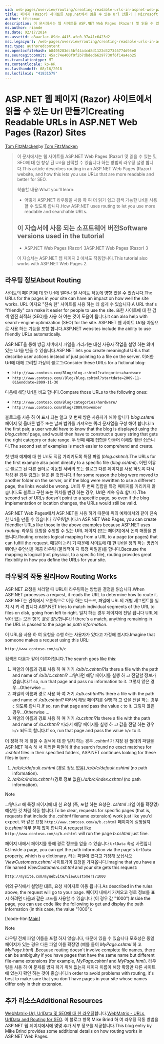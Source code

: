 ```yaml
---
uid: web-pages/overview/routing/creating-readable-urls-in-aspnet-web-pages-sites
title: 페이지 (Razor) 사이트를 Asp.net에서 읽을 수 있는 Url 만들기 | Microsoft Docs
author: tfitzmac
description: 이 문서에서는 웹 사이트를 ASP.NET Web Pages (Razor) 및 읽을 수 있는 및 SEO에 대 한 향상 된 Url을 선택할 수 있습니다 하는 방법의 라우팅 설명 합니다. 하겠습니다...
ms.author: riande
ms.date: 02/17/2014
ms.assetid: a8aac1ac-89de-4415-afe0-97a41c6423d2
msc.legacyurl: /web-pages/overview/routing/creating-readable-urls-in-aspnet-web-pages-sites
msc.type: authoredcontent
ms.openlocfilehash: b8405283dc5bf44a4cd8d1122d327346774d95e8
ms.sourcegitcommit: 45ac74e400f9f2b7dbded66297730f6f14a4eb25
ms.translationtype: MT
ms.contentlocale: ko-KR
ms.lasthandoff: 08/16/2018
ms.locfileid: "41831579"
---
```

<a name="creating-readable-urls-in-aspnet-web-pages-razor-sites"></a><span data-ttu-id="0d789-104">ASP.NET 웹 페이지 (Razor) 사이트에서 읽을 수 있는 Url 만들기</span><span class="sxs-lookup"><span data-stu-id="0d789-104">Creating Readable URLs in ASP.NET Web Pages (Razor) Sites</span></span>
====================
<span data-ttu-id="0d789-105">[Tom FitzMacken](https://github.com/tfitzmac)</span><span class="sxs-lookup"><span data-stu-id="0d789-105">by [Tom FitzMacken](https://github.com/tfitzmac)</span></span>

> <span data-ttu-id="0d789-106">이 문서에서는 웹 사이트를 ASP.NET Web Pages (Razor) 및 읽을 수 있는 및 SEO에 대 한 향상 된 Url을 선택할 수 있습니다 하는 방법의 라우팅 설명 합니다.</span><span class="sxs-lookup"><span data-stu-id="0d789-106">This article describes routing in an ASP.NET Web Pages (Razor) website, and how this lets you use URLs that are more readable and better for SEO.</span></span>
> 
> <span data-ttu-id="0d789-107">학습할 내용:</span><span class="sxs-lookup"><span data-stu-id="0d789-107">What you'll learn:</span></span>
> 
> - <span data-ttu-id="0d789-108">어떻게 ASP.NET 라우팅을 사용 하 여 더 읽기 쉽고 검색 가능한 Url을 사용할 수 있도록 합니다.</span><span class="sxs-lookup"><span data-stu-id="0d789-108">How ASP.NET uses routing to let you use more readable and searchable URLs.</span></span>
>   
> 
> ## <a name="software-versions-used-in-the-tutorial"></a><span data-ttu-id="0d789-109">이 자습서에 사용 되는 소프트웨어 버전</span><span class="sxs-lookup"><span data-stu-id="0d789-109">Software versions used in the tutorial</span></span>
> 
> 
> - <span data-ttu-id="0d789-110">ASP.NET Web Pages (Razor) 3</span><span class="sxs-lookup"><span data-stu-id="0d789-110">ASP.NET Web Pages (Razor) 3</span></span>
>   
> 
> <span data-ttu-id="0d789-111">이 자습서는 ASP.NET 웹 페이지 2 에서도 작동합니다.</span><span class="sxs-lookup"><span data-stu-id="0d789-111">This tutorial also works with ASP.NET Web Pages 2.</span></span>


## <a name="about-routing"></a><span data-ttu-id="0d789-112">라우팅 정보</span><span class="sxs-lookup"><span data-stu-id="0d789-112">About Routing</span></span>

<span data-ttu-id="0d789-113">사이트의 페이지에 대 한 Url에 얼마나 잘 사이트 작동에 영향 있을 수 있습니다.</span><span class="sxs-lookup"><span data-stu-id="0d789-113">The URLs for the pages in your site can have an impact on how well the site works.</span></span> <span data-ttu-id="0d789-114">URL 이지요 &quot;친숙 한&quot; 사이트를 사용 하는 데 쉽게 수 있습니다.</span><span class="sxs-lookup"><span data-stu-id="0d789-114">A URL that's &quot;friendly&quot; can make it easier for people to use the site.</span></span> <span data-ttu-id="0d789-115">또한 사이트에 대 한 검색 엔진 최적화 (SEO)를 사용 하 여는 것이 도움이 됩니다.</span><span class="sxs-lookup"><span data-stu-id="0d789-115">It can also help with search-engine optimization (SEO) for the site.</span></span> <span data-ttu-id="0d789-116">ASP.NET 웹 사이트 Url을 자동으로 사용 하는 기능을 포함 합니다.</span><span class="sxs-lookup"><span data-stu-id="0d789-116">ASP.NET websites include the ability to use friendly URLs automatically.</span></span>

<span data-ttu-id="0d789-117">ASP.NET을 통해 방금 서버에서 파일을 가리키는 대신 사용자 작업을 설명 하는 의미 있는 Url을 만들 수 있습니다.</span><span class="sxs-lookup"><span data-stu-id="0d789-117">ASP.NET lets you create meaningful URLs that describe user actions instead of just pointing to a file on the server.</span></span> <span data-ttu-id="0d789-118">이러한 Url에 대해 고려할 가상의 블로그:</span><span class="sxs-lookup"><span data-stu-id="0d789-118">Consider these URLs for a fictional blog:</span></span>

- `http://www.contoso.com/Blog/blog.cshtml?categories=hardware`
- `http://www.contoso.com//Blog/blog.cshtml?startdate=2009-11-01&enddate=2009-11-30`

<span data-ttu-id="0d789-119">다음에 해당 Url을 비교 합니다.</span><span class="sxs-lookup"><span data-stu-id="0d789-119">Compare those URLs to the following ones:</span></span>

- `http://www.contoso.com/Blog/categories/hardware/`
- `http://www.contoso.com/Blog/2009/November`

<span data-ttu-id="0d789-120">블로그를 사용 하 여 표시 되는 알고 첫 번째 쌍은 사용자가 해야 합니다 *blog.cshtml* 페이지 및 올바른 범주 또는 날짜 범위를 가져오는 쿼리 문자열을 구성 해야 합니다.</span><span class="sxs-lookup"><span data-stu-id="0d789-120">In the first pair, a user would have to know that the blog is displayed using the *blog.cshtml* page, and would then have to construct a query string that gets the right category or date range.</span></span> <span data-ttu-id="0d789-121">두 번째 예제 집합을 만들어 이해할 훨씬 쉽습니다.</span><span class="sxs-lookup"><span data-stu-id="0d789-121">The second set of examples is much easier to comprehend and create.</span></span>

<span data-ttu-id="0d789-122">첫 번째 예제에 대 한 Url도 직접 가리키도록 특정 파일 (*blog.cshtml*).</span><span class="sxs-lookup"><span data-stu-id="0d789-122">The URLs for the first example also point directly to a specific file (*blog.cshtml*).</span></span> <span data-ttu-id="0d789-123">어떤 이유로 블로그 된 다른 폴더로 이동할 서버의 또는 블로그 다른 페이지를 사용 하도록 다시 작성 된 경우 링크는 잘못 된 것입니다.</span><span class="sxs-lookup"><span data-stu-id="0d789-123">If for some reason the blog were moved to another folder on the server, or if the blog were rewritten to use a different page, the links would be wrong.</span></span> <span data-ttu-id="0d789-124">Url의 두 번째 집합을 특정 페이지를 가리키지 않습니다.도 블로그 구현 또는 위치를 변경 하는 경우, Url은 계속 유효 합니다.</span><span class="sxs-lookup"><span data-stu-id="0d789-124">The second set of URLs doesn't point to a specific page, so even if the blog implementation or location changes, the URLs would still be valid.</span></span>

<span data-ttu-id="0d789-125">ASP.NET Web Pages에서 ASP.NET을 사용 하기 때문에 위의 예제에서와 같이 친숙 한 Url을 만들 수 있습니다 *라우팅*합니다.</span><span class="sxs-lookup"><span data-stu-id="0d789-125">In ASP.NET Web Pages, you can create friendlier URLs like those in the above examples because ASP.NET uses *routing*.</span></span> <span data-ttu-id="0d789-126">라우팅 요청을 수행할 수 있는 URL 페이지 (또는 페이지)에서 논리 매핑을 만듭니다.</span><span class="sxs-lookup"><span data-stu-id="0d789-126">Routing creates logical mapping from a URL to a page (or pages) that can fulfill the request.</span></span> <span data-ttu-id="0d789-127">매핑이 논리 기 때문에 사이트에 대 한 Url을 정의 하는 방법에 뛰어난 유연성을 제공 라우팅 (물리적이 지 특정 파일을)를 합니다.</span><span class="sxs-lookup"><span data-stu-id="0d789-127">Because the mapping is logical (not physical, to a specific file), routing provides great flexibility in how you define the URLs for your site.</span></span>

## <a name="how-routing-works"></a><span data-ttu-id="0d789-128">라우팅의 작동 원리</span><span class="sxs-lookup"><span data-stu-id="0d789-128">How Routing Works</span></span>

<span data-ttu-id="0d789-129">ASP.NET 요청을 처리할 때 URL이 라우팅하는 방법을 결정을 읽습니다.</span><span class="sxs-lookup"><span data-stu-id="0d789-129">When ASP.NET processes a request, it reads the URL to determine how to route it.</span></span> <span data-ttu-id="0d789-130">ASP.NET는 왼쪽에서 오른쪽으로 이동 하는 디스크, 파일에 URL의 개별 세그먼트를 일치 시 키 려 합니다.</span><span class="sxs-lookup"><span data-stu-id="0d789-130">ASP.NET tries to match individual segments of the URL to files on disk, going from left to right.</span></span> <span data-ttu-id="0d789-131">일치 하는 경우 페이지에 전달 됩니다 URL에 남아 있는 모든 항목 *경로 정보*합니다.</span><span class="sxs-lookup"><span data-stu-id="0d789-131">If there's a match, anything remaining in the URL is passed to the page as *path information*.</span></span>

<span data-ttu-id="0d789-132">이 URL을 사용 하 여 요청을 수행 하는 사용자가 있다고 가정해 봅시다.</span><span class="sxs-lookup"><span data-stu-id="0d789-132">Imagine that someone makes a request using this URL:</span></span>

`http://www.contoso.com/a/b/c`

<span data-ttu-id="0d789-133">검색은 다음과 같이 이루어집니다.</span><span class="sxs-lookup"><span data-stu-id="0d789-133">The search goes like this:</span></span>

1. <span data-ttu-id="0d789-134">파일의 이름과 경로 사용 하 여 거기 */a/b/c.cshtml*?</span><span class="sxs-lookup"><span data-stu-id="0d789-134">Is there a file with the path and name of */a/b/c.cshtml*?</span></span> <span data-ttu-id="0d789-135">그렇다면 해당 페이지를 실행 하 고 전달할 정보가 없습니다.</span><span class="sxs-lookup"><span data-stu-id="0d789-135">If so, run that page and pass no information to it.</span></span> <span data-ttu-id="0d789-136">그렇지 않은 경우...</span><span class="sxs-lookup"><span data-stu-id="0d789-136">Otherwise ...</span></span>
2. <span data-ttu-id="0d789-137">파일의 이름과 경로 사용 하 여 거기 */a/b.cshtml*?</span><span class="sxs-lookup"><span data-stu-id="0d789-137">Is there a file with the path and name of */a/b.cshtml*?</span></span> <span data-ttu-id="0d789-138">따라서 해당 페이지를 실행 하 고 값을 전달 하는 경우 `c` 되도록 합니다.</span><span class="sxs-lookup"><span data-stu-id="0d789-138">If so, run that page and pass the value `c` to it.</span></span> <span data-ttu-id="0d789-139">그렇지 않은 경우...</span><span class="sxs-lookup"><span data-stu-id="0d789-139">Otherwise …</span></span>
3. <span data-ttu-id="0d789-140">파일의 이름과 경로 사용 하 여 거기 */a.cshtml*?</span><span class="sxs-lookup"><span data-stu-id="0d789-140">Is there a file with the path and name of */a.cshtml*?</span></span> <span data-ttu-id="0d789-141">따라서 해당 페이지를 실행 하 고 값을 전달 하는 경우 `b/c` 되도록 합니다.</span><span class="sxs-lookup"><span data-stu-id="0d789-141">If so, run that page and pass the value `b/c` to it.</span></span>

<span data-ttu-id="0d789-142">더 정확 하 게 찾을 수 검색에 대 한 일치 하는 경우 *.cshtml* 가 지정 된 폴더의 파일을 ASP.NET 계속 해 서 이러한 파일에:</span><span class="sxs-lookup"><span data-stu-id="0d789-142">If the search found no exact matches for *.cshtml* files in their specified folders, ASP.NET continues looking for these files in turn:</span></span>

1. <span data-ttu-id="0d789-143">*/a/b/c/default.cshtml* (경로 정보 없음).</span><span class="sxs-lookup"><span data-stu-id="0d789-143">*/a/b/c/default.cshtml* (no path information).</span></span>
2. <span data-ttu-id="0d789-144">*/a/b/c/index.cshtml* (경로 정보 없음).</span><span class="sxs-lookup"><span data-stu-id="0d789-144">*/a/b/c/index.cshtml* (no path information).</span></span>

> [!NOTE]
> <span data-ttu-id="0d789-145">그렇다고 해 특정 페이지에 대 한 요청 (즉, 포함 하는 요청은 *.cshtml* 파일 이름 확장명) 예상한 것 처럼 작동 합니다.</span><span class="sxs-lookup"><span data-stu-id="0d789-145">To be clear, requests for specific pages (that is, requests that include the *.cshtml* filename extension) work just like you'd expect.</span></span> <span data-ttu-id="0d789-146">와 같은 요청 `http://www.contoso.com/a/b.cshtml` 페이지에 실행될지 *b.cshtml* 아무 문제 없이 합니다.</span><span class="sxs-lookup"><span data-stu-id="0d789-146">A request like `http://www.contoso.com/a/b.cshtml` will run the page *b.cshtml* just fine.</span></span>


<span data-ttu-id="0d789-147">페이지 내에서 페이지를 통해 경로 정보를 얻을 수 있습니다 `UrlData` 속성 사전입니다.</span><span class="sxs-lookup"><span data-stu-id="0d789-147">Inside a page, you can get the path information via the page's `UrlData` property, which is a dictionary.</span></span> <span data-ttu-id="0d789-148">라는 파일에 있다고 가정해 보십시오 *ViewCustomers.cshtml* 사이트가이 요청을 가져옵니다.</span><span class="sxs-lookup"><span data-stu-id="0d789-148">Imagine that you have a file named *ViewCustomers.cshtml* and your site gets this request:</span></span>

`http://mysite.com/myWebSite/ViewCustomers/1000`

<span data-ttu-id="0d789-149">위의 규칙에서 설명한 대로, 요청 페이지로 이동 됩니다.</span><span class="sxs-lookup"><span data-stu-id="0d789-149">As described in the rules above, the request will go to your page.</span></span> <span data-ttu-id="0d789-150">페이지 내에서 가져오고 경로 정보를 표시 하려면 다음과 같은 코드를 사용할 수 있습니다 (이 경우 값 &quot;1000&quot;):</span><span class="sxs-lookup"><span data-stu-id="0d789-150">Inside the page, you can use code like the following to get and display the path information (in this case, the value &quot;1000&quot;):</span></span>

[!code-html[Main](creating-readable-urls-in-aspnet-web-pages-sites/samples/sample1.html)]

> [!NOTE]
> <span data-ttu-id="0d789-151">라우팅 전체 파일 이름을 포함 하지 않습니다, 때문에 있을 수 있습니다 모호성은 동일 페이지가 있는 경우 다른 파일 이름 확장명 (예를 들어 *MyPage.cshtml* 하 고 *MyPage.html*) .</span><span class="sxs-lookup"><span data-stu-id="0d789-151">Because routing doesn't involve complete file names, there can be ambiguity if you have pages that have the same name but different file-name extensions (for example, *MyPage.cshtml* and *MyPage.html*).</span></span> <span data-ttu-id="0d789-152">라우팅을 사용 하 여 문제를 방지 하기 위해 없는지 페이지 이름이 해당 확장만 다른 사이트에 있는지 확인 하는 것이 좋습니다.</span><span class="sxs-lookup"><span data-stu-id="0d789-152">In order to avoid problems with routing, it's best to make sure that you don't have pages in your site whose names differ only in their extension.</span></span>


<a id="Additional_Resources"></a>
## <a name="additional-resources"></a><span data-ttu-id="0d789-153">추가 리소스</span><span class="sxs-lookup"><span data-stu-id="0d789-153">Additional Resources</span></span>

<span data-ttu-id="0d789-154">[WebMatrix-Url, UrlData 및 SEO에 대 한 라우팅](http://www.mikesdotnetting.com/Article/165/WebMatrix-URLs-UrlData-and-Routing-for-SEO)합니다.</span><span class="sxs-lookup"><span data-stu-id="0d789-154">[WebMatrix - URLs, UrlData and Routing for SEO](http://www.mikesdotnetting.com/Article/165/WebMatrix-URLs-UrlData-and-Routing-for-SEO).</span></span> <span data-ttu-id="0d789-155">이 블로그 항목 Mike Brind 하 여 라우팅 작동 방법을 ASP.NET 웹 페이지에서에 몇몇 추가 세부 정보를 제공합니다.</span><span class="sxs-lookup"><span data-stu-id="0d789-155">This blog entry by Mike Brind provides some additional details on how routing works in ASP.NET Web Pages.</span></span>

